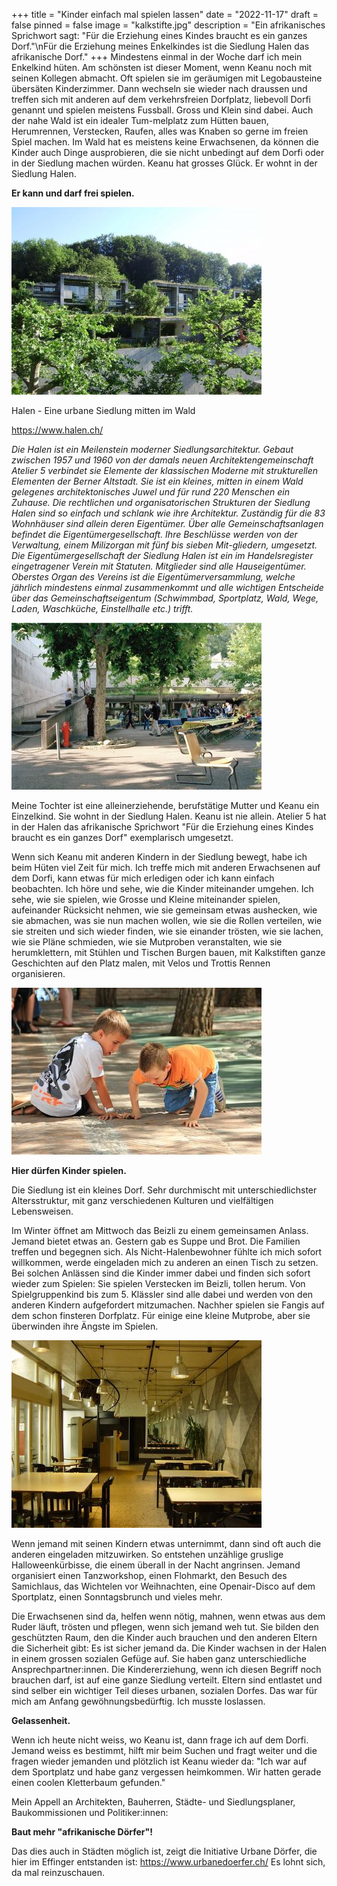 +++
title = "Kinder einfach mal spielen lassen"
date = "2022-11-17"
draft = false
pinned = false
image = "kalkstifte.jpg"
description = "Ein afrikanisches Sprichwort sagt: \"Für die Erziehung eines Kindes braucht es ein ganzes Dorf.\"\nFür die Erziehung meines Enkelkindes ist die Siedlung Halen das afrikanische Dorf."
+++
Mindestens einmal in der Woche darf ich mein Enkelkind hüten. Am schönsten ist dieser Moment, wenn Keanu noch mit seinen Kollegen abmacht. Oft spielen sie im geräumigen mit Legobausteine übersäten Kinderzimmer. Dann wechseln sie wieder nach draussen und treffen sich mit anderen auf dem verkehrsfreien Dorfplatz, liebevoll Dorfi genannt und spielen meistens Fussball. Gross und Klein sind dabei. Auch der nahe Wald ist ein idealer Tum-melplatz zum Hütten bauen, Herumrennen, Verstecken, Raufen, alles was Knaben so gerne im freien Spiel machen. Im Wald hat es meistens keine Erwachsenen, da können die Kinder auch Dinge ausprobieren, die sie nicht unbedingt auf dem Dorfi oder in der Siedlung machen würden.
Keanu hat grosses Glück. Er wohnt in der Siedlung Halen. 

**Er kann und darf frei spielen.**

![](halen-1.jpg)

Halen - Eine urbane Siedlung mitten im Wald

<https://www.halen.ch/>

*Die Halen ist ein Meilenstein moderner Siedlungsarchitektur. Gebaut zwischen 1957 und 1960 von der damals neuen Architektengemeinschaft Atelier 5 verbindet sie Elemente der klassischen Moderne mit strukturellen Elementen der Berner Altstadt. Sie ist ein kleines, mitten in einem Wald gelegenes architektonisches Juwel und für rund 220 Menschen ein Zuhause.
Die rechtlichen und organisatorischen Strukturen der Siedlung Halen sind so einfach und schlank wie ihre Architektur. Zuständig für die 83 Wohnhäuser sind allein deren Eigentümer. Über alle Gemeinschaftsanlagen befindet die Eigentümergesellschaft. Ihre Beschlüsse werden von der Verwaltung, einem Milizorgan mit fünf bis sieben Mit-gliedern, umgesetzt. 
Die Eigentümergesellschaft der Siedlung Halen ist ein im Handelsregister eingetragener Verein mit Statuten. Mitglieder sind alle Hauseigentümer. Oberstes Organ des Vereins ist die Eigentümerversammlung, welche jährlich mindestens einmal zusammenkommt und alle wichtigen Entscheide über das Gemeinschaftseigentum (Schwimmbad, Sportplatz, Wald, Wege, Laden, Waschküche, Einstellhalle etc.) trifft.*

![](dorfi.jpeg)

Meine Tochter ist eine alleinerziehende, berufstätige Mutter und Keanu ein Einzelkind. Sie wohnt in der Siedlung Halen. Keanu ist nie allein. Atelier 5 hat in der Halen das  afrikanische Sprichwort "Für die Erziehung eines Kindes braucht es ein ganzes Dorf" exemplarisch umgesetzt.

Wenn sich Keanu mit anderen Kindern in der Siedlung bewegt, habe ich beim Hüten viel Zeit für mich. Ich treffe mich mit anderen Erwachsenen auf dem Dorfi, kann etwas für mich erledigen oder ich kann einfach beobachten.
Ich höre und sehe, wie die Kinder miteinander umgehen. Ich sehe, wie sie spielen, wie Grosse und Kleine miteinander spielen, aufeinander Rücksicht nehmen, wie sie gemeinsam etwas aushecken, wie sie abmachen, was sie nun machen wollen, wie sie die Rollen verteilen, wie sie streiten und sich wieder finden, wie sie einander trösten, wie sie lachen, wie sie Pläne schmieden, wie sie Mutproben veranstalten, wie sie herumklettern, mit Stühlen und Tischen Burgen bauen, mit Kalkstiften ganze Geschichten auf den Platz malen, mit Velos und Trottis Rennen organisieren.

![](spielende-kinder.jpg)

**Hier dürfen Kinder spielen.** 

Die Siedlung ist ein kleines Dorf. Sehr durchmischt mit unterschiedlichster Altersstruktur, mit ganz verschiedenen Kulturen und vielfältigen Lebensweisen. 

Im Winter öffnet am Mittwoch das Beizli zu einem gemeinsamen Anlass. Jemand bietet etwas an. Gestern gab es Suppe und Brot. Die Familien treffen und begegnen sich. Als Nicht-Halenbewohner fühlte ich mich sofort willkommen, werde eingeladen mich zu anderen an einen Tisch zu setzen. Bei solchen Anlässen sind die Kinder immer dabei und finden sich sofort wieder zum Spielen: Sie spielen Verstecken im Beizli, tollen herum. Von Spielgruppenkind bis zum 5. Klässler sind alle dabei und werden von den anderen Kindern aufgefordert mitzumachen. Nachher spielen sie Fangis auf dem schon finsteren Dorfplatz. Für einige eine kleine Mutprobe, aber sie überwinden ihre Ängste im Spielen.

![](beizli.jpg)

Wenn jemand mit seinen Kindern etwas unternimmt, dann sind oft auch die anderen eingeladen mitzuwirken. So entstehen unzählige gruslige Halloweenkürbisse, die einem überall in der Nacht angrinsen. Jemand organisiert einen Tanzworkshop, einen Flohmarkt, den Besuch des Samichlaus, das Wichtelen vor Weihnachten, eine Openair-Disco auf dem Sportplatz, einen Sonntagsbrunch und vieles mehr.

Die Erwachsenen sind da, helfen wenn nötig, mahnen, wenn etwas aus dem Ruder läuft, trösten und pflegen, wenn sich jemand weh tut. Sie bilden den geschützten Raum, den die Kinder auch brauchen und den anderen Eltern die Sicherheit gibt: Es ist sicher jemand da. 
Die Kinder wachsen in der Halen in einem grossen sozialen Gefüge auf. Sie haben ganz unterschiedliche Ansprechpartner:innen. Die Kindererziehung, wenn ich diesen Begriff noch brauchen darf, ist auf eine ganze Siedlung verteilt. Eltern sind entlastet und sind selber ein wichtiger Teil dieses urbanen, sozialen Dorfes.
Das war für mich am Anfang gewöhnungsbedürftig. Ich musste loslassen. 

**Gelassenheit.** 

Wenn ich heute nicht weiss, wo Keanu ist, dann frage ich auf dem Dorfi. Jemand weiss es bestimmt, hilft mir beim Suchen und fragt weiter und die fragen wieder jemanden und plötzlich ist Keanu wieder da:  "Ich war  auf dem Sportplatz und habe ganz vergessen heimkommen. Wir hatten gerade einen coolen Kletterbaum gefunden."

Mein Appell an Architekten, Bauherren, Städte- und Siedlungsplaner, Baukommissionen und Politiker:innen:

**Baut mehr "afrikanische Dörfer"!** 

Das dies auch in Städten möglich ist, zeigt die Initiative Urbane Dörfer, die hier im Effinger entstanden ist:
<https://www.urbanedoerfer.ch/>
Es lohnt sich, da mal reinzuschauen.